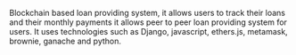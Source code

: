 Blockchain based loan providing system, it allows users to track their loans and their monthly payments it allows peer to peer loan providing system for users.
It uses technologies such as Django, javascript, ethers.js, metamask, brownie, ganache and python.
